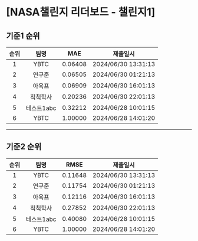# [NASA챌린지 리더보드 - 챌린지1]
## 기준1 순위
| 순위 | 팀명 | MAE | 제출일시 |
|:----:|:----:|:-----:|:----:|
| 1 | YBTC | 0.06408 | 2024/06/30 13:31:13 |
| 2 | 연구준 | 0.06505 | 2024/06/30 01:21:13 |
| 3 | 아육프 | 0.06909 | 2024/06/30 16:01:13 |
| 4 | 척척학사 | 0.20236 | 2024/06/30 22:01:13 |
| 5 | 테스트1abc | 0.32212 | 2024/06/28 10:01:15 |
| 6 | YBTC | 1.00000 | 2024/06/28 14:01:20 |
___
## 기준2 순위
| 순위 | 팀명 | RMSE | 제출일시 |
|:----:|:----:|:-----:|:----:|
| 1 | YBTC | 0.11648 | 2024/06/30 13:31:13 |
| 2 | 연구준 | 0.11754 | 2024/06/30 01:21:13 |
| 3 | 아육프 | 0.12116 | 2024/06/30 16:01:13 |
| 4 | 척척학사 | 0.27852 | 2024/06/30 22:01:13 |
| 5 | 테스트1abc | 0.40080 | 2024/06/28 10:01:15 |
| 6 | YBTC | 1.00000 | 2024/06/28 14:01:20 |
